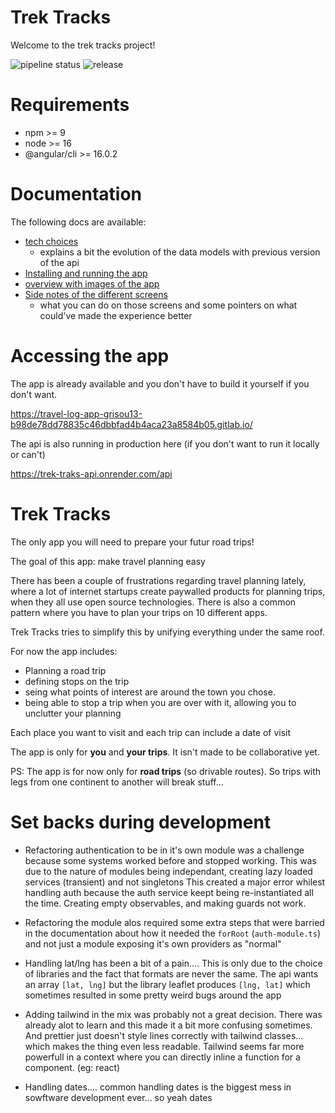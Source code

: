 # Trek Tracks

Welcome to the trek tracks project!

![pipeline status](https://gitlab.com/grisou13/travel-log-app/badges/master/pipeline.svg)
![release](https://gitlab.com/grisou13/travel-log-app/-/badges/release.svg)

# Requirements

- npm >= 9
- node >= 16
- @angular/cli >= 16.0.2

# Documentation

The following docs are available:
- [tech choices](./docs/tech_choices.md)
  - explains a bit the evolution of the data models with previous version of the api
- [Installing and running the app](./docs/install.md)
- [overview with images of the app](./docs/overview.md)
- [Side notes of the different screens](./docs/screens.md)
  - what you can do on those screens and some pointers on what could've made the experience better

# Accessing the app

The app is already available and you don't have to build it yourself if you don't want.

https://travel-log-app-grisou13-b98de78dd78835c46dbbfad4b4aca23a8584b05.gitlab.io/


The api is also running in production here (if you don't want to run it locally or can't)

https://trek-traks-api.onrender.com/api

# Trek Tracks

The only app you will need to prepare your futur road trips!

The goal of this app: make travel planning easy

There has been a couple of frustrations regarding travel planning lately, where a lot of internet startups create paywalled products for planning trips, when they all use open source technologies.
There is also a common pattern where you have to plan your trips on 10 different apps.

Trek Tracks tries to simplify this by unifying everything under the same roof.

For now the app includes:
- Planning a road trip
- defining stops on the trip
- seing what points of interest are around the town you chose.
- being able to stop a trip when you are over with it, allowing you to unclutter your planning

Each place you want to visit and each trip can include a date of visit

The app is only for **you** and **your trips**. It isn't made to be collaborative yet.

PS: The app is for now only for **road trips** (so drivable routes). So trips with legs from one continent to another will break stuff...

# Set backs during development

- Refactoring authentication to be in it's own module was a challenge because some systems worked before and stopped working. 
This was due to the nature of modules being independant, creating lazy loaded services (transient) and not singletons
This created a major error whilest handling auth because the auth service keept being re-instantiated all the time. Creating empty observables, and making guards not work.

- Refactoring the module alos required some extra steps that were barried in the documentation about how it needed the `forRoot` (`auth-module.ts`) and not just a module exposing it's own providers as "normal"

- Handling lat/lng has been a bit of a pain.... This is only due to the choice of libraries and the fact that formats are never the same. The api wants an array `[lat, lng]` but the library leaflet produces `[lng, lat]` which sometimes resulted in some pretty weird bugs around the app


- Adding tailwind in the mix was probably not a great decision. There was already alot to learn and this made it a bit more confusing sometimes.
And prettier just doesn't style lines correctly with tailwind classes... which makes the thing even less readable.
Tailwind seems far more powerfull in a context where you can directly inline a function for a component. (eg: react)

- Handling dates.... common handling dates is the biggest mess in sowftware development ever... so yeah dates
